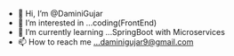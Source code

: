 - 👋 Hi, I’m @DaminiGujar
- 👀 I’m interested in ...coding(FrontEnd)
- 🌱 I’m currently learning ...SpringBoot with Microservices
- 📫 How to reach me ...daminigujar9@gmail.com

<!---
DaminiGujar/DaminiGujar is a ✨ special ✨ repository because its `README.md` (this file) appears on your GitHub profile.
You can click the Preview link to take a look at your changes.
--->
